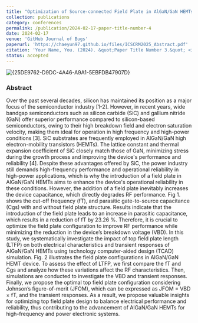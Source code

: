 ```yaml
---
title: "Optimization of Source-connected Field Plate in AlGaN/GaN HEMTs towards high-power and high-frequency Operations: A Simulation Study"
collection: publications
category: conferences
permalink: /publication/2024-02-17-paper-title-number-4
date: 2024-02-17
venue: 'GitHub Journal of Bugs'
paperurl: 'https://chaeyun97.github.io/files/ICSCRM2025_Abstract.pdf'
citation: 'Your Name, You. (2024). &quot;Paper Title Number 3.&quot; <i>GitHub Journal of Bugs</i>. 1(3).'
status: accepted
---
```

![{25DE9762-D9DC-4A46-A9A1-5EBFDB47907D}](https://github.com/user-attachments/assets/21ffae1d-a635-40ea-9700-22c012e13f39)
### Abstract
<div class="justify-text">
Over the past several decades, silicon has maintained its position as a major focus of the semiconductor 
industry [1-2]. However, in recent years, wide bandgap semiconductors such as silicon carbide (SiC) 
and gallium nitride (GaN) offer superior performance compared to silicon-based semiconductors, owing 
to their high breakdown field and electron saturation velocity, making them ideal for operation in high
frequency and high-power conditions [3]. SiC substrates are frequently employed in AlGaN/GaN high
electron-mobility transistors (HEMTs). The lattice constant and thermal expansion coefficient of SiC 
closely match those of GaN, minimizing stress during the growth process and improving the device's 
performance and reliability [4]. Despite these advantages offered by SiC, the power industry still 
demands high-frequency performance and operational reliability in high-power applications, which is 
why the introduction of a field plate in AlGaN/GaN HEMTs aims to enhance the device's operational 
reliability in these conditions. However, the addition of a field plate inevitably increases the device 
capacitance, which directly degrades RF performance. Fig 1. shows the cut-off frequency (fT), and 
parasitic gate-to-source capacitance (Cgs) with and without field plate structure. Results indicate that the 
introduction of the field plate leads to an increase in parasitic capacitance, which results in a reduction 
of fT by 23.26 %. Therefore, it is crucial to optimize the field plate configuration to improve RF 
performance while minimizing the reduction in the device’s breakdown voltage (VBD). In this study, we 
systematically investigate the impact of top field plate length (LTFP) on both electrical characteristics 
and transient responses of AlGaN/GaN HEMTs using technology computer-aided design (TCAD) 
simulation. Fig. 2 illustrates the field plate configurations in AlGaN/GaN HEMT device. To assess the 
effect of LTFP, we first compare the fT and Cgs and analyze how these variations affect the RF 
characteristics. Then, simulations are conducted to investigate the VBD and transient responses. Finally, 
we propose the optimal top field plate configuration considering Johnson’s figure-of-merit (JFOM), 
which can be expressed as JFOM = VBD × fT, and the transient responses. As a result, we propose 
valuable insights for optimizing top field plate design to balance electrical performance and reliability, 
thus contributing to the advancement of AlGaN/GaN HEMTs for high-frequency and power electronic 
systems. 
 
</div>


